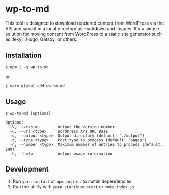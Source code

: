 # wp-to-md

This tool is designed to download rendered content from WordPress via the API and save it in a local directory as markdown and images. It's a simple solution for moving content from WordPress to a static site generator such as Jekyll, Hugo, Gatsby, or others.

## Installation

 ```
 $ npm i -g wp-to-md
 ``` 
 or 
 ```
 $ yarn global add wp-to-md
 ```


## Usage
```
$ wp-to-md [options]

Options:
  -V, --version        output the version number
  -u, --url <type>     WordPress API URL Base
  -o, --output <type>  Output directory (default: "./output")
  -t, --type <type>    Post type to process (default: "pages")
  -n, --number <type>  Maximum number of entries to process (default: 100)
  -h, --help           output usage information
```

## Development

1. Run ```yarn install``` or ```npm install``` to install dependencies
2. Run the utility with ```yarn start```/```npm start``` or ```node index.js```